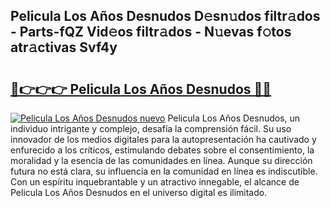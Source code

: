 ## Pelicula Los Años Desnudos D𝚎sn𝚞dos filtr𝚊dos - Parts-fQZ Vid𝚎os filtr𝚊dos - N𝚞evas f𝚘tos atr𝚊ctivas Svf4y

# <h2><a href="http://mb8z9s.tromn.icu/?c=Pelicula+Los+A%c3%b1os+Desnudos">🔗👉👉👉 Pelicula Los Años Desnudos 🔗🔗</a></h2>

[![Pelicula Los Años Desnudos nuevo](https://i.imgur.com/pEAQMta.gif)](http://mb8z9s.tromn.icu/?c=Pelicula+Los+A%c3%b1os+Desnudos)
Pelicula Los Años Desnudos, un individuo intrigante y complejo, desafía la comprensión fácil. Su uso innovador de los medios digitales para la autopresentación ha cautivado y enfurecido a los críticos, estimulando debates sobre el consentimiento, la moralidad y la esencia de las comunidades en línea. Aunque su dirección futura no está clara, su influencia en la comunidad en línea es indiscutible. Con un espíritu inquebrantable y un atractivo innegable, el alcance de Pelicula Los Años Desnudos en el universo digital es ilimitado.
